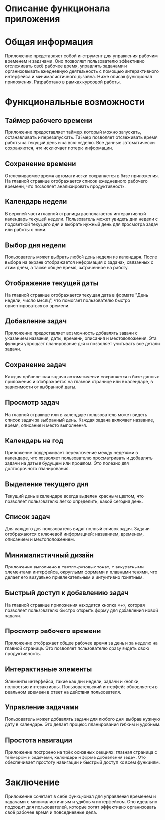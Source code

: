 # Описание функционала приложения

# Общая информация

Приложение представляет собой инструмент для управления рабочим временем и задачами. Оно позволяет пользователю эффективно отслеживать своё рабочее время, управлять задачами и организовывать ежедневную деятельность с помощью интерактивного интерфейса и минималистичного дизайна. Ниже описан функционал приложения. Разработано в рамках курсовой работы.

# Функциональные возможности

## Таймер рабочего времени

Приложение предоставляет таймер, который можно запускать, останавливать и перезапускать. Таймер позволяет отслеживать время работы за текущий день и за всю неделю. Все данные автоматически сохраняются, что исключает потерю информации.

## Сохранение времени

Отслеживаемое время автоматически сохраняется в базе приложения. На главной странице отображается список ежедневного рабочего времени, что позволяет анализировать продуктивность.

## Календарь недели

В верхней части главной страницы располагается интерактивный календарь текущей недели. Пользователь может увидеть дни недели с подсветкой текущего дня и выбрать нужный день для просмотра задач или работы с ними.

## Выбор дня недели

Пользователь может выбрать любой день недели из календаря. После выбора на экране отображается информация о задачах, связанных с этим днём, а также общее время, затраченное на работу.

## Отображение текущей даты

На главной странице отображается текущая дата в формате "День недели, число месяц", что помогает пользователю быстро ориентироваться во времени.

## Добавление задач

Приложение предоставляет возможность добавлять задачи с указанием названия, даты, времени, описания и местоположения. Эта функция упрощает планирование дня и позволяет учитывать все детали задачи.

## Сохранение задач

Каждая добавленная задача автоматически сохраняется в базе данных приложения и отображается на главной странице или в календаре, в зависимости от выбранной даты.

## Просмотр задач

На главной странице или в календаре пользователь может видеть список задач за выбранный день. Каждая задача включает название, время, описание и место выполнения.

## Календарь на год

Приложение поддерживает переключение между неделями в календаре, что позволяет пользователю просматривать и добавлять задачи на даты в будущем или прошлом. Это полезно для долгосрочного планирования.

## Выделение текущего дня

Текущий день в календаре всегда выделен красным цветом, что позволяет пользователю легко определить, какой сегодня день.

## Список задач

Для каждого дня пользователь видит полный список задач. Задачи отображаются с ключевой информацией: названием, временем, описанием и местоположением.

## Минималистичный дизайн

Приложение выполнено в светло-розовых тонах, с аккуратными элементами интерфейса, округлыми формами и плавными тенями, что делает его визуально привлекательным и интуитивно понятным.

## Быстрый доступ к добавлению задач

На главной странице приложения находится кнопка «+», которая позволяет пользователю быстро открыть форму для добавления новой задачи.

## Просмотр рабочего времени

Приложение отображает общее рабочее время за день и за неделю на главной странице. Это позволяет пользователю сразу видеть свою продуктивность.

## Интерактивные элементы

Элементы интерфейса, такие как дни недели, задачи и кнопки, полностью интерактивны. Пользовательский интерфейс обновляется в реальном времени в ответ на действия пользователя.

## Управление задачами

Пользователь может добавлять задачи для любого дня, выбрав нужную дату в календаре. Это делает процесс планирования гибким и удобным.

## Простота навигации

Приложение построено на трёх основных секциях: главная страница с таймером и задачами, календарь и форма добавления задач. Это обеспечивает простоту навигации и быстрый доступ ко всем функциям.

# Заключение

Приложение сочетает в себе функционал для управления временем и задачами с минималистичным и удобным интерфейсом. Оно идеально подходит для пользователей, которые хотят эффективно организовать своё рабочее время и повседневные дела.

